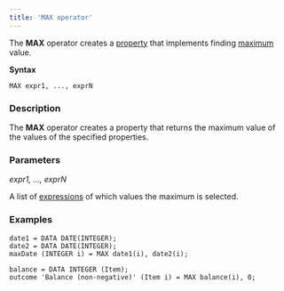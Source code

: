 ```yaml
---
title: 'MAX operator'
---
```


The **MAX** operator creates a [property](Properties.md) that implements finding [maximum](Extremum_MAX_MIN_.md) value.

**Syntax** 

    MAX expr1, ..., exprN

### Description

The **MAX** operator creates a property that returns the maximum value of the values of the specified properties.

### Parameters

*expr1, ..., exprN*

A list of [expressions](Expression.md) of which values the maximum is selected.

### Examples


```lsf
date1 = DATA DATE(INTEGER);
date2 = DATA DATE(INTEGER);
maxDate (INTEGER i) = MAX date1(i), date2(i);

balance = DATA INTEGER (Item);
outcome 'Balance (non-negative)' (Item i) = MAX balance(i), 0;
```

